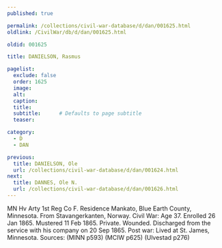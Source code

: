 ```yaml
---
published: true

permalink: /collections/civil-war-database/d/dan/001625.html
oldlink: /CivilWar/db/d/dan/001625.html

oldid: 001625

title: DANIELSON, Rasmus

pagelist:
  exclude: false
  order: 1625
  image: 
  alt:
  caption:
  title:
  subtitle:      # Defaults to page subtitle
  teaser:

category: 
  - D 
  - DAN

previous:
  title: DANIELSON, Ole
  url: /collections/civil-war-database/d/dan/001624.html  
next:
  title: DANNES, Ole N.
  url: /collections/civil-war-database/d/dan/001626.html   
---
```

MN Hv Arty 1st Reg Co F. Residence Mankato, Blue Earth County, Minnesota. From Stavangerkanten, Norway. Civil War: Age 37. Enrolled 26 Jan 1865. Mustered 11 Feb 1865. Private. Wounded. Discharged from the service with his company on 20 Sep 1865. Post war: Lived at St. James, Minnesota. Sources: (MINN p593) (MCIW p625) (Ulvestad p276)